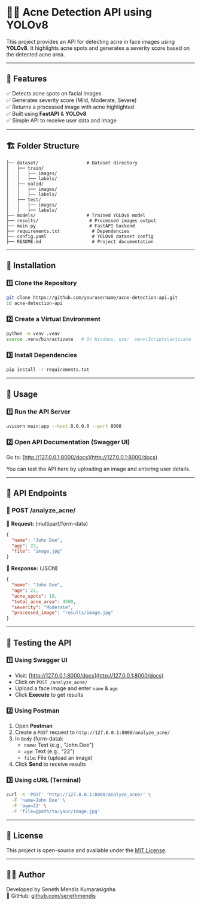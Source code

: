 # 🧑‍⚕️ Acne Detection API using YOLOv8

This project provides an API for detecting acne in face images using **YOLOv8**. It highlights acne spots and generates a severity score based on the detected acne area.

---
## 🚀 Features
✅ Detects acne spots on facial images  
✅ Generates severity score (Mild, Moderate, Severe)  
✅ Returns a processed image with acne highlighted  
✅ Built using **FastAPI** & **YOLOv8**  
✅ Simple API to receive user data and image  

---
## 🏗 Folder Structure
```
├── dataset/                  # Dataset directory
│   ├── train/
│   │   ├── images/
│   │   ├── labels/
│   ├── valid/
│   │   ├── images/
│   │   ├── labels/
│   ├── test/
│   │   ├── images/
│   │   ├── labels/
├── models/                   # Trained YOLOv8 model
├── results/                   # Processed images output
├── main.py                    # FastAPI backend
├── requirements.txt            # Dependencies
├── config.yaml                 # YOLOv8 dataset config
├── README.md                   # Project documentation
```

---
## 🔧 Installation
### 1️⃣ Clone the Repository
```bash
git clone https://github.com/yourusername/acne-detection-api.git
cd acne-detection-api
```

### 2️⃣ Create a Virtual Environment
```bash
python -m venv .venv
source .venv/bin/activate   # On Windows, use: .venv\Scripts\activate
```

### 3️⃣ Install Dependencies
```bash
pip install -r requirements.txt
```

---
## 🎯 Usage
### 1️⃣ Run the API Server
```bash
uvicorn main:app --host 0.0.0.0 --port 8000
```

### 2️⃣ Open API Documentation (Swagger UI)
Go to: [http://127.0.0.1:8000/docs](http://127.0.0.1:8000/docs)

You can test the API here by uploading an image and entering user details.

---
## 🔗 API Endpoints
### 🔹 **POST /analyze_acne/**
📌 **Request:** (multipart/form-data)
```json
{
  "name": "John Doe",
  "age": 22,
  "file": "image.jpg"
}
```
📌 **Response:** (JSON)
```json
{
  "name": "John Doe",
  "age": 22,
  "acne_spots": 10,
  "total_acne_area": 4500,
  "severity": "Moderate",
  "processed_image": "results/image.jpg"
}
```

---
## 🧪 Testing the API
### **1️⃣ Using Swagger UI**
- Visit: [http://127.0.0.1:8000/docs](http://127.0.0.1:8000/docs)
- Click on `POST /analyze_acne/`
- Upload a face image and enter `name` & `age`
- Click **Execute** to get results

### **2️⃣ Using Postman**
1. Open **Postman**
2. Create a `POST` request to `http://127.0.0.1:8000/analyze_acne/`
3. In `Body` (form-data):
   - `name`: Text (e.g., "John Doe")
   - `age`: Text (e.g., "22")
   - `file`: File (upload an image)
4. Click **Send** to receive results

### **3️⃣ Using cURL (Terminal)**
```bash
curl -X 'POST' 'http://127.0.0.1:8000/analyze_acne/' \
  -F 'name=John Doe' \
  -F 'age=22' \
  -F 'file=@path/to/your/image.jpg'
```

---
## 📜 License
This project is open-source and available under the [MIT License](LICENSE).

---
## 👨‍💻 Author
Developed by Seneth Mendis Kumarasignha  
🔗 GitHub: [github.com/senethmendis](https://github.com/senethmendis)  

